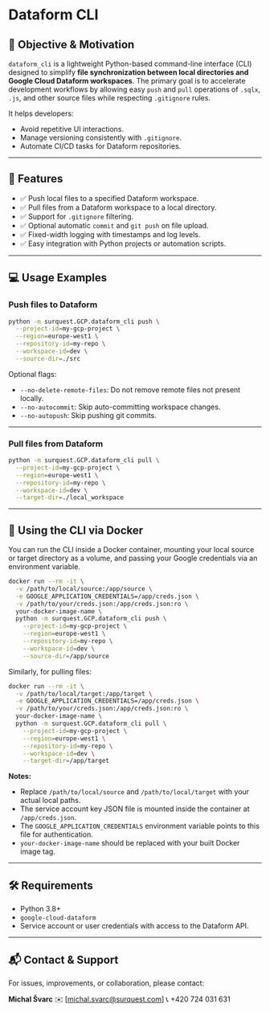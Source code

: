 # Dataform CLI

## 🎯 Objective & Motivation

`dataform_cli` is a lightweight Python-based command-line interface (CLI) designed to simplify **file synchronization between local directories and Google Cloud Dataform workspaces**. The primary goal is to accelerate development workflows by allowing easy `push` and `pull` operations of `.sqlx`, `.js`, and other source files while respecting `.gitignore` rules.

It helps developers:
- Avoid repetitive UI interactions.
- Manage versioning consistently with `.gitignore`.
- Automate CI/CD tasks for Dataform repositories.

---

## 🚀 Features

- ✅ Push local files to a specified Dataform workspace.
- ✅ Pull files from a Dataform workspace to a local directory.
- ✅ Support for `.gitignore` filtering.
- ✅ Optional automatic `commit` and `git push` on file upload.
- ✅ Fixed-width logging with timestamps and log levels.
- ✅ Easy integration with Python projects or automation scripts.

---

## 💻 Usage Examples

### Push files to Dataform

```bash
python -m surquest.GCP.dataform_cli push \
  --project-id=my-gcp-project \
  --region=europe-west1 \
  --repository-id=my-repo \
  --workspace-id=dev \
  --source-dir=./src
```

Optional flags:

* `--no-delete-remote-files`: Do not remove remote files not present locally.
* `--no-autocommit`: Skip auto-committing workspace changes.
* `--no-autopush`: Skip pushing git commits.

---

### Pull files from Dataform

```bash
python -m surquest.GCP.dataform_cli pull \
  --project-id=my-gcp-project \
  --region=europe-west1 \
  --repository-id=my-repo \
  --workspace-id=dev \
  --target-dir=./local_workspace
```

---

## 🐳 Using the CLI via Docker

You can run the CLI inside a Docker container, mounting your local source or target directory as a volume, and passing your Google credentials via an environment variable.

```bash
docker run --rm -it \
  -v /path/to/local/source:/app/source \
  -e GOOGLE_APPLICATION_CREDENTIALS=/app/creds.json \
  -v /path/to/your/creds.json:/app/creds.json:ro \
  your-docker-image-name \
  python -m surquest.GCP.dataform_cli push \
    --project-id=my-gcp-project \
    --region=europe-west1 \
    --repository-id=my-repo \
    --workspace-id=dev \
    --source-dir=/app/source
```

Similarly, for pulling files:

```bash
docker run --rm -it \
  -v /path/to/local/target:/app/target \
  -e GOOGLE_APPLICATION_CREDENTIALS=/app/creds.json \
  -v /path/to/your/creds.json:/app/creds.json:ro \
  your-docker-image-name \
  python -m surquest.GCP.dataform_cli pull \
    --project-id=my-gcp-project \
    --region=europe-west1 \
    --repository-id=my-repo \
    --workspace-id=dev \
    --target-dir=/app/target
```

**Notes:**

* Replace `/path/to/local/source` and `/path/to/local/target` with your actual local paths.
* The service account key JSON file is mounted inside the container at `/app/creds.json`.
* The `GOOGLE_APPLICATION_CREDENTIALS` environment variable points to this file for authentication.
* `your-docker-image-name` should be replaced with your built Docker image tag.

---

## 🛠 Requirements

* Python 3.8+
* `google-cloud-dataform`
* Service account or user credentials with access to the Dataform API.

---

## 📬 Contact & Support

For issues, improvements, or collaboration, please contact:

**Michal Švarc**
✉️ \[[michal.svarc@surquest.com](mailto:michal.svarc@surquest.com)]
📞 +420 724 031 631
